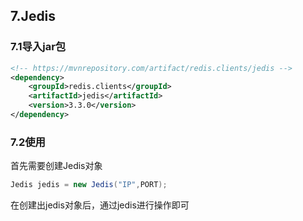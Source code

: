 ## 7.Jedis

### 7.1导入jar包

```xml
<!-- https://mvnrepository.com/artifact/redis.clients/jedis -->
<dependency>
    <groupId>redis.clients</groupId>
    <artifactId>jedis</artifactId>
    <version>3.3.0</version>
</dependency>
```

### 7.2使用

首先需要创建Jedis对象

```java
Jedis jedis = new Jedis("IP",PORT);
```

在创建出jedis对象后，通过jedis进行操作即可
